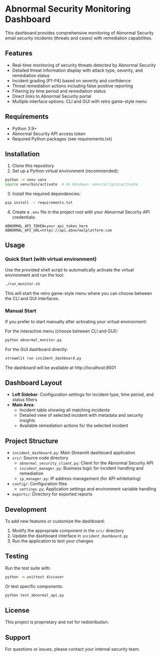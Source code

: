 # Abnormal Security Monitoring Dashboard

This dashboard provides comprehensive monitoring of Abnormal Security email security incidents (threats and cases) with remediation capabilities.

## Features

- Real-time monitoring of security threats detected by Abnormal Security
- Detailed threat information display with attack type, severity, and remediation status
- Incident grading (P1-P4) based on severity and confidence
- Threat remediation actions including false positive reporting
- Filtering by time period and remediation status
- Direct links to Abnormal Security portal
- Multiple interface options: CLI and GUI with retro game-style menu

## Requirements

- Python 3.9+
- Abnormal Security API access token
- Required Python packages (see requirements.txt)

## Installation

1. Clone this repository
2. Set up a Python virtual environment (recommended):

```bash
python -m venv venv
source venv/bin/activate  # On Windows: venv\Scripts\activate
```

3. Install the required dependencies:

```bash
pip install -r requirements.txt
```

4. Create a `.env` file in the project root with your Abnormal Security API credentials:

```
ABNORMAL_API_TOKEN=your_api_token_here
ABNORMAL_API_URL=https://api.abnormalplatform.com
```

## Usage

### Quick Start (with virtual environment)

Use the provided shell script to automatically activate the virtual environment and run the tool:

```bash
./run_monitor.sh
```

This will start the retro game-style menu where you can choose between the CLI and GUI interfaces.

### Manual Start

If you prefer to start manually after activating your virtual environment:

For the interactive menu (choose between CLI and GUI):
```bash
python abnormal_monitor.py
```

For the GUI dashboard directly:
```bash
streamlit run incident_dashboard.py
```

The dashboard will be available at http://localhost:8501

## Dashboard Layout

- **Left Sidebar**: Configuration settings for incident type, time period, and status filters
- **Main Area**: 
  - Incident table showing all matching incidents
  - Detailed view of selected incident with metadata and security insights
  - Available remediation actions for the selected incident

## Project Structure

- `incident_dashboard.py`: Main Streamlit dashboard application
- `src/`: Source code directory
  - `abnormal_security_client.py`: Client for the Abnormal Security API
  - `incident_manager.py`: Business logic for incident handling and remediation
  - `ip_manager.py`: IP address management (for API whitelisting)
- `config/`: Configuration files
  - `settings.py`: Application settings and environment variable handling
- `exports/`: Directory for exported reports

## Development

To add new features or customize the dashboard:

1. Modify the appropriate component in the `src/` directory
2. Update the dashboard interface in `incident_dashboard.py`
3. Run the application to test your changes

## Testing

Run the test suite with:

```bash
python -m unittest discover
```

Or test specific components:

```bash
python test_abnormal_api.py
```

## License

This project is proprietary and not for redistribution.

## Support

For questions or issues, please contact your internal security team.
